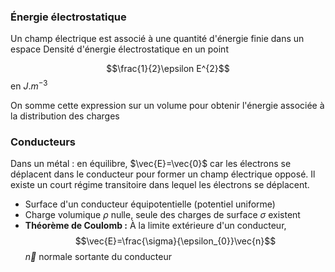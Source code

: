 
### Énergie électrostatique
Un champ électrique est associé à une quantité d'énergie finie dans un espace
Densité d'énergie électrostatique en un point

$$\frac{1}{2}\epsilon E^{2}$$
en $J.m^{-3}$

On somme cette expression sur un volume pour obtenir l'énergie associée à la distribution des charges

### Conducteurs

Dans un métal : en équilibre, $\vec{E}=\vec{0}$ car les électrons se déplacent dans le conducteur pour former un champ électrique opposé. Il existe un court régime transitoire dans lequel les électrons se déplacent.

- Surface d'un conducteur équipotentielle (potentiel uniforme)
- Charge volumique $\rho$ nulle, seule des charges de surface $\sigma$ existent
- **Théorème de Coulomb :** À la limite extérieure d'un conducteur, $$\vec{E}=\frac{\sigma}{\epsilon_{0}}\vec{n}$$
$\vec{n}$ normale sortante du conducteur

